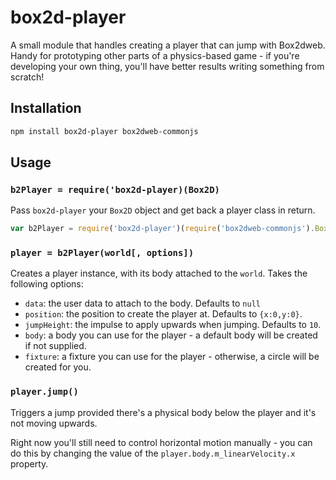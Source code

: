 # box2d-player #

A small module that handles creating a player that can jump with Box2dweb.
Handy for prototyping other parts of a physics-based game - if you're
developing your own thing, you'll have better results writing something from
scratch!

## Installation ##

``` bash
npm install box2d-player box2dweb-commonjs
```

## Usage ##

### `b2Player = require('box2d-player)(Box2D)` ###

Pass `box2d-player` your `Box2D` object and get back a player class in return.

``` javascript
var b2Player = require('box2d-player')(require('box2dweb-commonjs').Box2D)
```

### `player = b2Player(world[, options])` ###

Creates a player instance, with its body attached to the `world`. Takes the
following options:

* `data`: the user data to attach to the body. Defaults to `null`
* `position`: the position to create the player at. Defaults to `{x:0,y:0}`.
* `jumpHeight`: the impulse to apply upwards when jumping. Defaults to `10`.
* `body`: a body you can use for the player - a default body will be created
   if not supplied.
* `fixture`: a fixture you can use for the player - otherwise, a circle will be
  created for you.

### `player.jump()` ###

Triggers a jump provided there's a physical body below the player and it's not
moving upwards.

Right now you'll still need to control horizontal motion manually - you can do
this by changing the value of the `player.body.m_linearVelocity.x` property.
